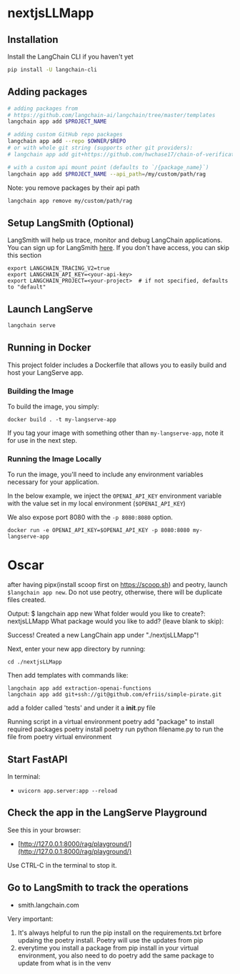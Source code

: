 # nextjsLLMapp

## Installation

Install the LangChain CLI if you haven't yet

```bash
pip install -U langchain-cli
```

## Adding packages

```bash
# adding packages from 
# https://github.com/langchain-ai/langchain/tree/master/templates
langchain app add $PROJECT_NAME

# adding custom GitHub repo packages
langchain app add --repo $OWNER/$REPO
# or with whole git string (supports other git providers):
# langchain app add git+https://github.com/hwchase17/chain-of-verification

# with a custom api mount point (defaults to `/{package_name}`)
langchain app add $PROJECT_NAME --api_path=/my/custom/path/rag
```

Note: you remove packages by their api path

```bash
langchain app remove my/custom/path/rag
```

## Setup LangSmith (Optional)
LangSmith will help us trace, monitor and debug LangChain applications. 
You can sign up for LangSmith [here](https://smith.langchain.com/). 
If you don't have access, you can skip this section


```shell
export LANGCHAIN_TRACING_V2=true
export LANGCHAIN_API_KEY=<your-api-key>
export LANGCHAIN_PROJECT=<your-project>  # if not specified, defaults to "default"
```

## Launch LangServe

```bash
langchain serve
```

## Running in Docker

This project folder includes a Dockerfile that allows you to easily build and host your LangServe app.

### Building the Image

To build the image, you simply:

```shell
docker build . -t my-langserve-app
```

If you tag your image with something other than `my-langserve-app`,
note it for use in the next step.

### Running the Image Locally

To run the image, you'll need to include any environment variables
necessary for your application.

In the below example, we inject the `OPENAI_API_KEY` environment
variable with the value set in my local environment
(`$OPENAI_API_KEY`)

We also expose port 8080 with the `-p 8080:8080` option.

```shell
docker run -e OPENAI_API_KEY=$OPENAI_API_KEY -p 8080:8080 my-langserve-app
```




# Oscar
after having pipx(install scoop first on https://scoop.sh) and peotry, launch `$langchain app new`. Do not use peotry, otherwise, there will be duplicate files created.

Output:
$ langchain app new
What folder would you like to create?: nextjsLLMapp
What package would you like to add? (leave blank to skip):


Success! Created a new LangChain app under "./nextjsLLMapp"!


Next, enter your new app directory by running:

    cd ./nextjsLLMapp

Then add templates with commands like:

    langchain app add extraction-openai-functions
    langchain app add git+ssh://git@github.com/efriis/simple-pirate.git


add a folder called 'tests' and under it a __init__.py file


Running script in a virtual environment
poetry add "package" to install required packages
poetry install
poetry run python filename.py to run the file from poetry virtual environment


## Start FastAPI
In terminal:
* `uvicorn app.server:app --reload`

## Check the app in the LangServe Playground
See this in your browser:
* [http://127.0.0.1:8000/rag/playground/](http://127.0.0.1:8000/rag/playground/)

Use CTRL-C in the terminal to stop it.


## Go to LangSmith to track the operations
* smith.langchain.com



Very important: 
1. It's  always helpful to run the pip install on the requirements.txt brfore updaing the poetry install. Poetry will use the updates from pip
2. everytime you install a package from pip install in your virtual environment, you also need to do poetry add the same package to update from what is in the venv
